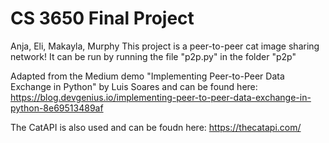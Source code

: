 # CS 3650 Final Project
Anja, Eli, Makayla, Murphy
This project is a peer-to-peer cat image sharing network! It can be run by running the file "p2p.py" in the folder "p2p"

Adapted from the Medium demo "Implementing Peer-to-Peer Data Exchange in Python" by Luis Soares and can be found here: https://blog.devgenius.io/implementing-peer-to-peer-data-exchange-in-python-8e69513489af 

The CatAPI is also used and can be foudn here: https://thecatapi.com/

